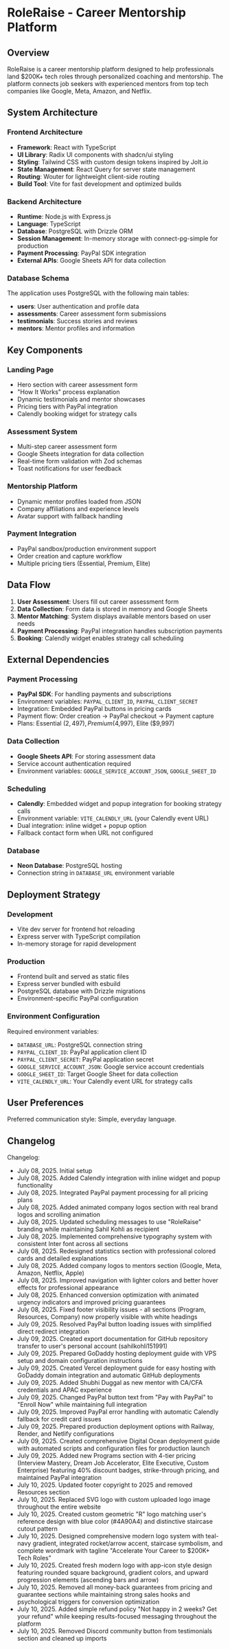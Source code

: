 # RoleRaise - Career Mentorship Platform

## Overview

RoleRaise is a career mentorship platform designed to help professionals land $200K+ tech roles through personalized coaching and mentorship. The platform connects job seekers with experienced mentors from top tech companies like Google, Meta, Amazon, and Netflix.

## System Architecture

### Frontend Architecture

- **Framework**: React with TypeScript
- **UI Library**: Radix UI components with shadcn/ui styling
- **Styling**: Tailwind CSS with custom design tokens inspired by Jolt.io
- **State Management**: React Query for server state management
- **Routing**: Wouter for lightweight client-side routing
- **Build Tool**: Vite for fast development and optimized builds

### Backend Architecture

- **Runtime**: Node.js with Express.js
- **Language**: TypeScript
- **Database**: PostgreSQL with Drizzle ORM
- **Session Management**: In-memory storage with connect-pg-simple for production
- **Payment Processing**: PayPal SDK integration
- **External APIs**: Google Sheets API for data collection

### Database Schema

The application uses PostgreSQL with the following main tables:
- **users**: User authentication and profile data
- **assessments**: Career assessment form submissions
- **testimonials**: Success stories and reviews
- **mentors**: Mentor profiles and information

## Key Components

### Landing Page
- Hero section with career assessment form
- "How It Works" process explanation
- Dynamic testimonials and mentor showcases
- Pricing tiers with PayPal integration
- Calendly booking widget for strategy calls

### Assessment System
- Multi-step career assessment form
- Google Sheets integration for data collection
- Real-time form validation with Zod schemas
- Toast notifications for user feedback

### Mentorship Platform
- Dynamic mentor profiles loaded from JSON
- Company affiliations and experience levels
- Avatar support with fallback handling

### Payment Integration
- PayPal sandbox/production environment support
- Order creation and capture workflow
- Multiple pricing tiers (Essential, Premium, Elite)

## Data Flow

1. **User Assessment**: Users fill out career assessment form
2. **Data Collection**: Form data is stored in memory and Google Sheets
3. **Mentor Matching**: System displays available mentors based on user needs
4. **Payment Processing**: PayPal integration handles subscription payments
5. **Booking**: Calendly widget enables strategy call scheduling

## External Dependencies

### Payment Processing
- **PayPal SDK**: For handling payments and subscriptions
- Environment variables: `PAYPAL_CLIENT_ID`, `PAYPAL_CLIENT_SECRET`
- Integration: Embedded PayPal buttons in pricing cards
- Payment flow: Order creation → PayPal checkout → Payment capture
- Plans: Essential ($2,497), Premium ($4,997), Elite ($9,997)

### Data Collection
- **Google Sheets API**: For storing assessment data
- Service account authentication required
- Environment variables: `GOOGLE_SERVICE_ACCOUNT_JSON`, `GOOGLE_SHEET_ID`

### Scheduling
- **Calendly**: Embedded widget and popup integration for booking strategy calls
- Environment variable: `VITE_CALENDLY_URL` (your Calendly event URL)
- Dual integration: inline widget + popup option
- Fallback contact form when URL not configured

### Database
- **Neon Database**: PostgreSQL hosting
- Connection string in `DATABASE_URL` environment variable

## Deployment Strategy

### Development
- Vite dev server for frontend hot reloading
- Express server with TypeScript compilation
- In-memory storage for rapid development

### Production
- Frontend built and served as static files
- Express server bundled with esbuild
- PostgreSQL database with Drizzle migrations
- Environment-specific PayPal configuration

### Environment Configuration
Required environment variables:
- `DATABASE_URL`: PostgreSQL connection string
- `PAYPAL_CLIENT_ID`: PayPal application client ID
- `PAYPAL_CLIENT_SECRET`: PayPal application secret
- `GOOGLE_SERVICE_ACCOUNT_JSON`: Google service account credentials
- `GOOGLE_SHEET_ID`: Target Google Sheet for data collection
- `VITE_CALENDLY_URL`: Your Calendly event URL for strategy calls

## User Preferences

Preferred communication style: Simple, everyday language.

## Changelog

Changelog:
- July 08, 2025. Initial setup
- July 08, 2025. Added Calendly integration with inline widget and popup functionality
- July 08, 2025. Integrated PayPal payment processing for all pricing plans
- July 08, 2025. Added animated company logos section with real brand logos and scrolling animation
- July 08, 2025. Updated scheduling messages to use "RoleRaise" branding while maintaining Sahil Kohli as recipient
- July 08, 2025. Implemented comprehensive typography system with consistent Inter font across all sections
- July 08, 2025. Redesigned statistics section with professional colored cards and detailed explanations
- July 08, 2025. Added company logos to mentors section (Google, Meta, Amazon, Netflix, Apple)
- July 08, 2025. Improved navigation with lighter colors and better hover effects for professional appearance
- July 08, 2025. Enhanced conversion optimization with animated urgency indicators and improved pricing guarantees
- July 08, 2025. Fixed footer visibility issues - all sections (Program, Resources, Company) now properly visible with white headings
- July 09, 2025. Resolved PayPal button loading issues with simplified direct redirect integration
- July 09, 2025. Created export documentation for GitHub repository transfer to user's personal account (sahilkohli151991)
- July 09, 2025. Prepared GoDaddy hosting deployment guide with VPS setup and domain configuration instructions
- July 09, 2025. Created Vercel deployment guide for easy hosting with GoDaddy domain integration and automatic GitHub deployments
- July 09, 2025. Added Shubhi Duggal as new mentor with CA/CFA credentials and APAC experience
- July 09, 2025. Changed PayPal button text from "Pay with PayPal" to "Enroll Now" while maintaining full integration
- July 09, 2025. Improved PayPal error handling with automatic Calendly fallback for credit card issues
- July 09, 2025. Prepared production deployment options with Railway, Render, and Netlify configurations
- July 09, 2025. Created comprehensive Digital Ocean deployment guide with automated scripts and configuration files for production launch
- July 09, 2025. Added new Programs section with 4-tier pricing (Interview Mastery, Dream Job Accelerator, Elite Executive, Custom Enterprise) featuring 40% discount badges, strike-through pricing, and maintained PayPal integration
- July 10, 2025. Updated footer copyright to 2025 and removed Resources section
- July 10, 2025. Replaced SVG logo with custom uploaded logo image throughout the entire website
- July 10, 2025. Created custom geometric "R" logo matching user's reference design with blue color (#4A90A4) and distinctive staircase cutout pattern
- July 10, 2025. Designed comprehensive modern logo system with teal-navy gradient, integrated rocket/arrow accent, staircase symbolism, and complete wordmark with tagline "Accelerate Your Career to $200K+ Tech Roles"
- July 10, 2025. Created fresh modern logo with app-icon style design featuring rounded square background, gradient colors, and upward progression elements (ascending bars and arrow)
- July 10, 2025. Removed all money-back guarantees from pricing and guarantee sections while maintaining strong sales hooks and psychological triggers for conversion optimization
- July 10, 2025. Added simple refund policy "Not happy in 2 weeks? Get your refund" while keeping results-focused messaging throughout the platform
- July 10, 2025. Removed Discord community button from testimonials section and cleaned up imports
